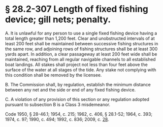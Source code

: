 # § 28.2-307 Length of fixed fishing device; gill nets; penalty.

<p>A. It is unlawful for any person to use a single fixed fishing device having a total length greater than 1,200 feet. Clear and unobstructed intervals of at least 200 feet shall be maintained between successive fishing structures in the same row, and adjoining rows of fishing structures shall be at least 300 yards apart. In addition, a clear passageway at least 200 feet wide shall be maintained, reaching from all regular navigable channels to all established boat landings. All stakes shall project not less than four feet above the surface of the water at all stages of the tide. Any stake not complying with this condition shall be removed by the licensee.</p><p>B. The Commission shall, by regulation, establish the minimum distance between any net and the side or end of any fixed fishing device.</p><p>C. A violation of any provision of this section or any regulation adopted pursuant to subsection B is a Class 3 misdemeanor.</p><p>Code 1950, § 28-46.1; 1954, c. 215; 1962, c. 406, § 28.1-52; 1964, c. 393; 1974, c. 97; 1990, c. 494; 1992, c. 836; 2009, c. <a href='http://lis.virginia.gov/cgi-bin/legp604.exe?091+ful+CHAP0028'>28</a>.</p>